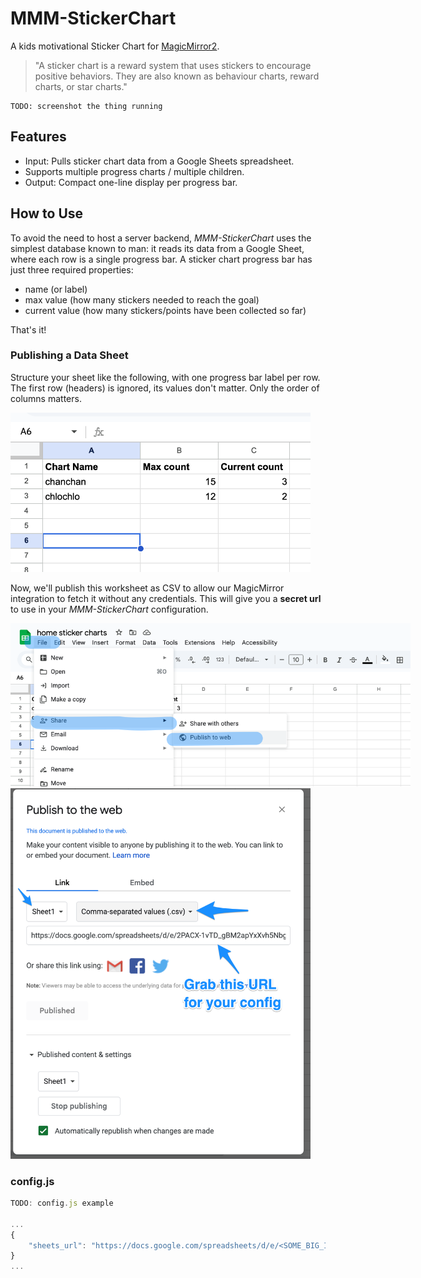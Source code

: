 # MMM-StickerChart

A kids motivational Sticker Chart for [MagicMirror2](https://magicmirror.builders/).

> "A sticker chart is a reward system that uses stickers to encourage positive behaviors.
They are also known as behaviour charts, reward charts, or star charts."

    TODO: screenshot the thing running

## Features

* Input: Pulls sticker chart data from a Google Sheets spreadsheet.
* Supports multiple progress charts / multiple children.
* Output: Compact one-line display per progress bar.

## How to Use

To avoid the need to host a server backend, *MMM-StickerChart* uses the simplest database known to man: 
it reads its data from a Google Sheet, where each row is a single progress bar.
A sticker chart progress bar has just three required properties:

* name (or label)
* max value (how many stickers needed to reach the goal)
* current value (how many stickers/points have been collected so far)

That's it!

### Publishing a Data Sheet

Structure your sheet like the following, with one progress bar label per row. The first row (headers) is ignored, its values don't matter.
Only the order of columns matters.

<img src="./docs/gsheets_demo.png" style="max-width:30rem;">

Now, we'll publish this worksheet as CSV to allow our MagicMirror integration to fetch it without any credentials.
This will give you a **secret url** to use in your *MMM-StickerChart* configuration.

<img src="./docs/gsheets_publish.png" style="max-width:40rem;">
<img src="./docs/gsheets_publish_dialog.png" style="max-width:30rem;">

### config.js

```js
TODO: config.js example

...
{
    "sheets_url": "https://docs.google.com/spreadsheets/d/e/<SOME_BIG_ID>/pub?gid=0&single=true&output=csv"
}
...
```
